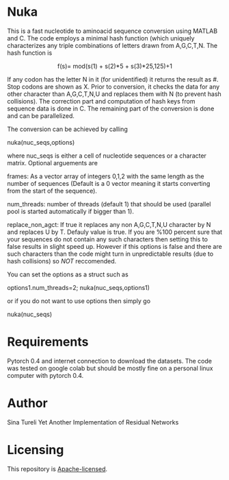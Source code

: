 # Nuka
This is a fast nucleotide to aminoacid sequence conversion using MATLAB and C.
The code employs a minimal hash function (which uniquely characterizes any triple 
combinations of letters drawn from A,G,C,T,N. The hash function is

<p align="center">
f(s)= mod(s(1) + s(2)*5 + s(3)*25,125)+1
</p>

If any codon has the letter N in it (for unidentified) it returns the result as #. 
Stop codons are shown as X. Prior to conversion, it checks the data for any other 
character than A,G,C,T,N,U and replaces them with N (to prevent hash collisions). The
correction part and computation of hash keys from sequence data is done in C. The
remaining part of the conversion is done and can be parallelized. 

The conversion can be achieved by calling

nuka(nuc_seqs,options)

where nuc_seqs is either a cell of nucleotide sequences or a character matrix. Optional
arguements are

frames: As a vector array of integers 0,1,2 with the same length as the number of sequences
(Default is a 0 vector meaning it starts converting from the start of the sequence).

num_threads: number of threads (default 1) that should be used (parallel pool is started 
automatically if bigger than 1). 

replace_non_agct: If true it replaces any non A,G,C,T,N,U character by N and replaces U by T. 
Defauly value is true. If you are %100 percent sure that your sequences do not contain any such 
characters then setting this to false results in slight speed up. However if this options is false
and there are such characters than the code might turn in unpredictable results (due to hash collisions)
so *NOT* reccomended. 

You can set the options as a struct such as

options1.num_threads=2;
nuka(nuc_seqs,options1)

or if you do not want to use options then simply go

nuka(nuc_seqs)




# Requirements

Pytorch 0.4 and internet connection to download the datasets. The code was tested on google colab but should be mostly fine on a personal linux computer with pytorch 0.4.

# Author
Sina Tureli
Yet Another Implementation of Residual Networks


# Licensing

This repository is
[Apache-licensed](https://github.com/bamos/densenet.pytorch/blob/master/LICENSE).
